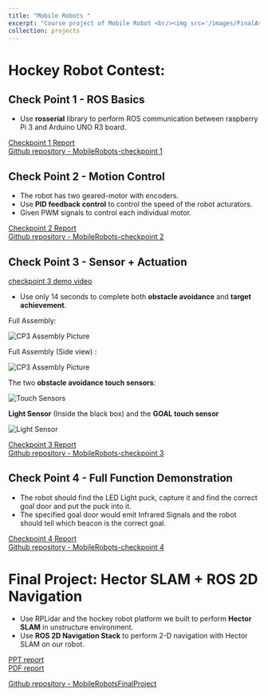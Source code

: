 ```yaml
---
title: "Mobile Robots "
excerpt: "Course project of Mobile Robot <br/><img src='/images/FinalAssembly.jpg'>"
collection: projects
---
```


# Hockey Robot Contest:

## Check Point 1 - ROS Basics

* Use **rosserial** library to perform ROS communication between raspberry Pi 3 and Arduino UNO R3 board.

[Checkpoint 1 Report](https://drive.google.com/file/d/1gEOR5HwV2m1S0oO0ZDiN_6tgsznywpfy/view?usp=sharing)  
[Github repository - MobileRobots-checkpoint 1](https://github.com/GoroYeh56/mobilerobots_cp1)  


## Check Point 2 - Motion Control

* The robot has two geared-motor with encoders.
* Use **PID feedback control** to control the speed of the robot acturators.
* Given PWM signals to control each individual motor.

[Checkpoint 2 Report](https://drive.google.com/file/d/1kn6kjGDw3NVKe8uQsjDz3CCN83BCdClM/view?usp=sharing)  
[Github repository - MobileRobots-checkpoint 2](https://github.com/GoroYeh56/mobilerobots_cp2)  

## Check Point 3 - Sensor + Actuation

[checkpoint 3 demo video](https://drive.google.com/file/d/1zaX19EB-yivTNpUmGQVsYTQhP94Uupvv/view?usp=sharing)

* Use only 14 seconds to complete both **obstacle avoidance** and **target achievement**.

Full Assembly: 

![CP3 Assembly Picture](http://goroyeh56.github.io/images/FullAssembly.jpg)

Full Assembly (Side view) :  

![CP3 Assembly Picture](http://goroyeh56.github.io/images/sideview.jpg)

The two **obstacle avoidance touch sensors**:

![Touch Sensors](http://goroyeh56.github.io/images/touchsensors.jpg)

**Light Sensor** (Inside the black box) and the **GOAL touch sensor**

![Light Sensor](http://goroyeh56.github.io/images/lightsensor.jpg)

[Checkpoint 3 Report](https://drive.google.com/file/d/1-s9T8qcORGl17H_MTVRZVv1xp4VcrRf4/view?usp=sharing)  
[Github repository - MobileRobots-checkpoint 3](https://github.com/GoroYeh56/mobilerobots_cp3)  

## Check Point 4 - Full Function Demonstration

* The robot should find the LED Light puck, capture it and find the correct goal door and put the puck into it.
* The specified goal door would emit Infrared Signals and the robot should tell which beacon is the correct goal.  

[Checkpoint 4 Report](https://drive.google.com/file/d/17ReEOt6e2MPNwA8wO1STZn0puqbL_wqe/view?usp=sharing)  
[Github repository - MobileRobots-checkpoint 4](https://github.com/GoroYeh56/mobilerobots_cp4)


# Final Project: Hector SLAM + ROS 2D Navigation

* Use RPLidar and the hockey robot platform we built to perform **Hector SLAM** in unstructure environment.  
* Use **ROS 2D Navigation Stack** to perform 2-D navigation with Hector SLAM on our robot.  

[PPT report](https://drive.google.com/file/d/1ykQl2IABtVsV8gxKsbqi44BfZqBB7svW/view?usp=sharing)  
[PDF report](https://drive.google.com/file/d/17fSd7uZCv9NvjPpz8Gb3EqZZXUGWjUbo/view?usp=sharing)  

[Github repository - MobileRobotsFinalProject](https://github.com/GoroYeh56/mobilerobots_final_project.git)  
